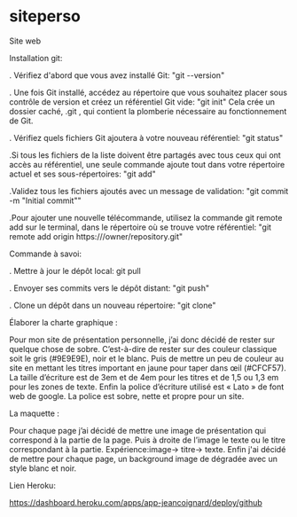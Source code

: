 # siteperso

Site web

Installation git:

. Vérifiez d'abord que vous avez installé Git:  "git --version"

. Une fois Git installé, accédez au répertoire que vous souhaitez placer sous contrôle de version et créez un référentiel Git vide: "git init"
  Cela crée un dossier caché, .git , qui contient la plomberie nécessaire au fonctionnement de Git.
  
. Vérifiez quels fichiers Git ajoutera à votre nouveau référentiel: "git status"

.Si tous les fichiers de la liste doivent être partagés avec tous ceux qui ont accès au référentiel, une seule commande ajoute tout dans votre répertoire actuel et ses sous-répertoires: "git add"

.Validez tous les fichiers ajoutés avec un message de validation: "git commit -m "Initial commit""

.Pour ajouter une nouvelle télécommande, utilisez la commande git remote add sur le terminal, dans le répertoire où se trouve votre référentiel: "git remote add origin https://<your-git-service-address>/owner/repository.git"

Commande à savoi:

. Mettre à jour le dépôt local: git pull

. Envoyer ses commits vers le dépôt distant: "git push"

. Clone un dépôt dans un nouveau répertoire: "git clone"


Élaborer la charte graphique :

Pour mon site de présentation personnelle, j’ai donc décidé de rester sur quelque chose de sobre. C’est-à-dire de rester sur des couleur
classique soit le gris (#9E9E9E), noir et le blanc. Puis de mettre un peu de couleur au site en mettant les titres important en jaune pour
taper dans œil (#CFCF57). La taille d’écriture est de 3em et de 4em pour les titres et de 1,5 ou 1,3 em pour les zones de texte. Enfin la 
police d’écriture utilisé est « Lato » de font web de google. La police est sobre, nette et propre pour un site.

La maquette :

Pour chaque page j’ai décidé de mettre une image de présentation qui correspond à la partie de la page. Puis à 
droite de l’image le texte ou le titre correspondant à la partie. Expérience:image→ titre→ texte. Enfin j'ai 
décidé de mettre pour chaque page, un background image de dégradée avec un style blanc et noir.

Lien Heroku:

https://dashboard.heroku.com/apps/app-jeancoignard/deploy/github
